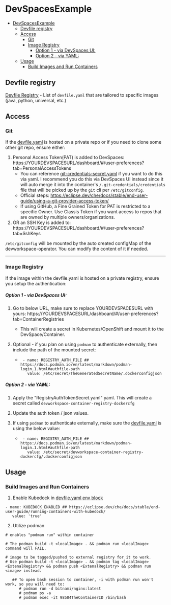 # DevSpacesExample

- [DevSpacesExample](#devspacesexample)
  - [Devfile registry](#devfile-registry)
  - [Access](#access)
    - [Git](#git)
    - [Image Registry](#image-registry)
        - [Option 1 - via DevSpaces UI:](#option-1---via-devspaces-ui)
        - [Option 2 - via YAML:](#option-2---via-yaml)
  - [Usage](#usage)
    - [Build Images and Run Containers](#build-images-and-run-containers)


## Devfile registry
[Devfile Registry](https://registry.devfile.io/viewer) - List of `devfile.yaml` that are tailored to specific images (java, python, universal, etc.)

## Access

### Git
If the [devfile.yaml](devfile.yaml) is hosted on a private repo or if you need to clone some other git repo, ensure either:

  1. Personal Access Token(PAT) is added to DevSpaces: https://YOURDEVSPACESURL/dashboard/#/user-preferences?tab=PersonalAccessTokens
      - You can reference [git-credentials-secret.yaml](git-credentials-secret.yaml) if you want to do this via yaml. I recommend you do this via DevSpaces UI instead since it will auto merge it into the container's `/.git-credentials/credentials` file that will be picked up by the `git` cli per `/etc/gitconfig`.
      - Official steps: https://eclipse.dev/che/docs/stable/end-user-guide/using-a-git-provider-access-token/
      - If using GitHub, a Fine Grained Token for PAT is restricted to a specific Owner. Use Classis Token if you want access to repos that are owned by multiple owners/organizations. 
  2. OR an SSH Key is added to: https://YOURDEVSPACESURL/dashboard/#/user-preferences?tab=SshKeys


`/etc/gitconfig` will be mounted by the auto created configMap of the devworkspace-operator. You can modify the content of it if needed.


-----

### Image Registry

If the image within the devfile.yaml is hosted on a private registry, ensure you setup the authentication:

##### Option 1 - via DevSpaces UI:

1. Go to below URL, make sure to replace YOURDEVSPACESURL with yours:
https://YOURDEVSPACESURL/dashboard/#/user-preferences?tab=ContainerRegistries

   - This will create a secret in Kubernetes/OpenShift and mount it to the DevSpace/Container.

2. Optional - if you plan on using `podman` to authenticate externally, then include the path of the mounted secret:
   - ```
      - name: REGISTRY_AUTH_FILE ## https://docs.podman.io/en/latest/markdown/podman-login.1.html#authfile-path
        value: /etc/secret/TheGeneratedSecretName/.dockerconfigjson
     ```

##### Option 2 - via YAML:

1. Apply the "RegistryAuthTokenSecret.yaml" yaml. This will create a secret called `devworkspace-container-registry-dockercfg`

2. Update the auth token / json values.

3. If using `podman` to authenticate externally, make sure the [devfile.yaml](devfile.yaml) is using the below value:
   - ```
      - name: REGISTRY_AUTH_FILE ## https://docs.podman.io/en/latest/markdown/podman-login.1.html#authfile-path
        value: /etc/secret/devworkspace-container-registry-dockercfg/.dockerconfigjson
      ```

## Usage

### Build Images and Run Containers

1. Enable Kubedock in [devfile.yaml env block](devfile.yaml)
```
- name: KUBEDOCK_ENABLED ## https://eclipse.dev/che/docs/stable/end-user-guide/running-containers-with-kubedock/
   value: 'true'
```

2. Utilize podman
```
# enables "podman run" within container

# The podman build -t <localImage> . && podman run <localImage> command will FAIL. 

# image to be tagged/pushed to external registry for it to work.
# Use podman build -t <localImage> . && podman tag <localImage> <ExtenalRegistry> && podman push <ExtenalRegistry> && podman run <image> instead.

   ## To open bash session to container, -i with podman run won't work, so you will need to:
      # podman run -d bitnami/nginx:latest
      # podman ps -a
      # podman exec -it 98504TheContainerID /bin/bash
```